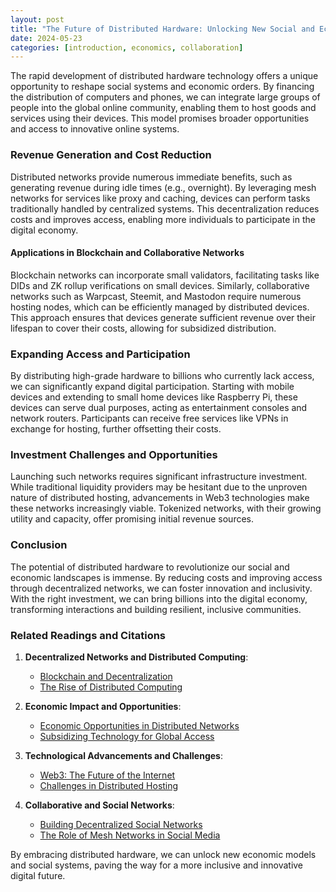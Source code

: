 ```yaml
---
layout: post
title: "The Future of Distributed Hardware: Unlocking New Social and Economic Systems"
date: 2024-05-23
categories: [introduction, economics, collaboration]
---
```


The rapid development of distributed hardware technology offers a unique opportunity to reshape social systems and economic orders. By financing the distribution of computers and phones, we can integrate large groups of people into the global online community, enabling them to host goods and services using their devices. This model promises broader opportunities and access to innovative online systems.

<!--more-->

### Revenue Generation and Cost Reduction

Distributed networks provide numerous immediate benefits, such as generating revenue during idle times (e.g., overnight). By leveraging mesh networks for services like proxy and caching, devices can perform tasks traditionally handled by centralized systems. This decentralization reduces costs and improves access, enabling more individuals to participate in the digital economy.

#### Applications in Blockchain and Collaborative Networks

Blockchain networks can incorporate small validators, facilitating tasks like DIDs and ZK rollup verifications on small devices. Similarly, collaborative networks such as Warpcast, Steemit, and Mastodon require numerous hosting nodes, which can be efficiently managed by distributed devices. This approach ensures that devices generate sufficient revenue over their lifespan to cover their costs, allowing for subsidized distribution.

### Expanding Access and Participation

By distributing high-grade hardware to billions who currently lack access, we can significantly expand digital participation. Starting with mobile devices and extending to small home devices like Raspberry Pi, these devices can serve dual purposes, acting as entertainment consoles and network routers. Participants can receive free services like VPNs in exchange for hosting, further offsetting their costs.

### Investment Challenges and Opportunities

Launching such networks requires significant infrastructure investment. While traditional liquidity providers may be hesitant due to the unproven nature of distributed hosting, advancements in Web3 technologies make these networks increasingly viable. Tokenized networks, with their growing utility and capacity, offer promising initial revenue sources.

### Conclusion

The potential of distributed hardware to revolutionize our social and economic landscapes is immense. By reducing costs and improving access through decentralized networks, we can foster innovation and inclusivity. With the right investment, we can bring billions into the digital economy, transforming interactions and building resilient, inclusive communities.

### Related Readings and Citations

1. **Decentralized Networks and Distributed Computing**:
   - [Blockchain and Decentralization](https://example.com/blockchain-decentralization)
   - [The Rise of Distributed Computing](https://example.com/distributed-computing-rise)

2. **Economic Impact and Opportunities**:
   - [Economic Opportunities in Distributed Networks](https://example.com/economic-opportunities)
   - [Subsidizing Technology for Global Access](https://example.com/subsidizing-tech)

3. **Technological Advancements and Challenges**:
   - [Web3: The Future of the Internet](https://example.com/web3-future)
   - [Challenges in Distributed Hosting](https://example.com/distributed-hosting-challenges)

4. **Collaborative and Social Networks**:
   - [Building Decentralized Social Networks](https://example.com/decentralized-social-networks)
   - [The Role of Mesh Networks in Social Media](https://example.com/mesh-networks-social-media)

By embracing distributed hardware, we can unlock new economic models and social systems, paving the way for a more inclusive and innovative digital future.